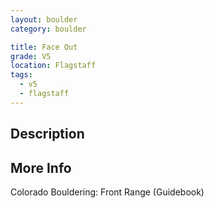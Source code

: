 ```yaml
---
layout: boulder
category: boulder

title: Face Out
grade: V5
location: Flagstaff
tags:
  - v5
  - flagstaff
---
```


## Description


## More Info
Colorado Bouldering: Front Range (Guidebook)
